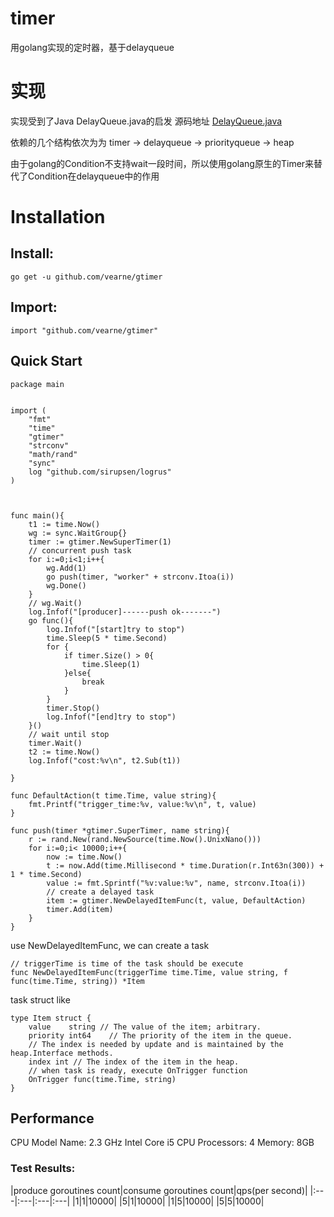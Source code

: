 # timer
用golang实现的定时器，基于delayqueue

# 实现
实现受到了Java DelayQueue.java的启发
源码地址
[DelayQueue.java](http://www.docjar.com/html/api/java/util/concurrent/DelayQueue.java.html)

依赖的几个结构依次为为
timer -> delayqueue -> priorityqueue -> heap

由于golang的Condition不支持wait一段时间，所以使用golang原生的Timer来替代了Condition在delayqueue中的作用

# Installation
## Install:

```
go get -u github.com/vearne/gtimer
```
## Import:
```
import "github.com/vearne/gtimer"
```


## Quick Start
```
package main


import (
	"fmt"
	"time"
	"gtimer"
	"strconv"
	"math/rand"
	"sync"
	log "github.com/sirupsen/logrus"
)



func main(){
	t1 := time.Now()
	wg := sync.WaitGroup{}
	timer := gtimer.NewSuperTimer(1)
	// concurrent push task
	for i:=0;i<1;i++{
		wg.Add(1)
		go push(timer, "worker" + strconv.Itoa(i))
		wg.Done()
	}
	// wg.Wait()
	log.Infof("[producer]------push ok-------")
	go func(){
		log.Infof("[start]try to stop")
		time.Sleep(5 * time.Second)
		for {
			if timer.Size() > 0{
				time.Sleep(1)
			}else{
				break
			}
		}
		timer.Stop()
		log.Infof("[end]try to stop")
	}()
	// wait until stop
	timer.Wait()
	t2 := time.Now()
	log.Infof("cost:%v\n", t2.Sub(t1))

}

func DefaultAction(t time.Time, value string){
	fmt.Printf("trigger_time:%v, value:%v\n", t, value)
}

func push(timer *gtimer.SuperTimer, name string){
	r := rand.New(rand.NewSource(time.Now().UnixNano()))
	for i:=0;i< 10000;i++{
		now := time.Now()
		t := now.Add(time.Millisecond * time.Duration(r.Int63n(300)) + 1 * time.Second)
		value := fmt.Sprintf("%v:value:%v", name, strconv.Itoa(i))
		// create a delayed task
		item := gtimer.NewDelayedItemFunc(t, value, DefaultAction)
		timer.Add(item)
	}
}
```

use NewDelayedItemFunc, we can create a task
```
// triggerTime is time of the task should be execute
func NewDelayedItemFunc(triggerTime time.Time, value string, f func(time.Time, string)) *Item
```
task struct like 
```
type Item struct {
	value    string // The value of the item; arbitrary.
	priority int64    // The priority of the item in the queue.
	// The index is needed by update and is maintained by the heap.Interface methods.
	index int // The index of the item in the heap.
	// when task is ready, execute OnTrigger function
	OnTrigger func(time.Time, string)
}
```

## Performance
CPU Model Name: 2.3 GHz Intel Core i5
CPU Processors: 4
Memory: 8GB

### Test Results:
|produce goroutines count|consume goroutines count|qps(per second)|
|:---|:---|:---|:---|
|1|1|10000|
|5|1|10000|
|1|5|10000|
|5|5|10000|


